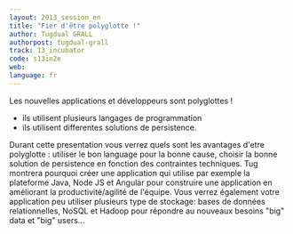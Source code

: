 ```yaml
---
layout: 2013_session_en
title: "Fier d'être polyglotte !"
author: Tugdual GRALL
authorpost: tugdual-grall
track: 13_incubator
code: s13in2e
web: 
language: fr
---
```


Les nouvelles applications et développeurs sont polyglottes !
* ils utilisent plusieurs langages de programmation
* ils utilisent differentes solutions de persistence.

Durant cette presentation vous verrez quels sont les avantages d'etre polyglotte : utiliser le bon language pour la bonne cause, choisir la bonne solution de persistence en fonction des contraintes techniques. Tug montrera pourquoi créer une application qui utilise par exemple la plateforme Java, Node JS et Angular pour construire une application en améliorant la productivité/agilité de l'équipe. Vous verrez également votre application peu utiliser plusieurs type de stockage: bases de données relationnelles, NoSQL et Hadoop pour répondre au nouveaux besoins "big" data et "big" users...
